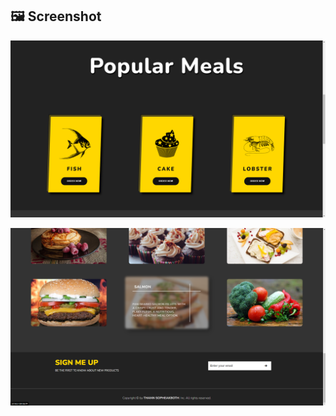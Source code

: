 ## 🖼️ Screenshot

![Screenshot](screenshots/screenshot-1.PNG)

![Screenshot](screenshots/screenshot-2.PNG)
